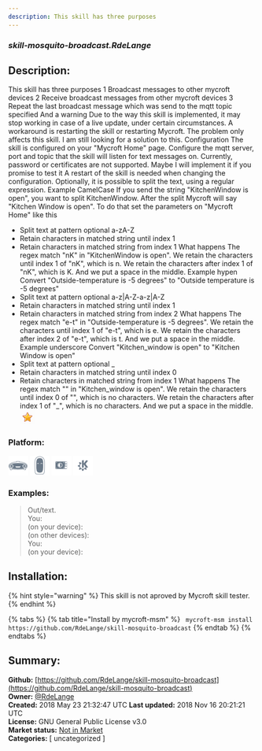 ```yaml
---
description: This skill has three purposes
---
```


### _skill-mosquito-broadcast.RdeLange_  
## Description:  
This skill has three purposes
1 Broadcast messages to other mycroft devices
2 Receive broadcast messages from other mycroft devices
3 Repeat the last broadcast message which was send to the mqtt topic specified
And a warning Due to the way this skill is implemented, it may stop working in case of a live update, under certain circumstances. A workaround is restarting the skill or restarting Mycroft.
The problem only affects this skill. I am still looking for a solution to this.
Configuration
The skill is configured on your "Mycroft Home" page. Configure the mqtt server, port and topic that the skill will listen for text messages on.
Currently, password or certificates are not supported. Maybe I will implement it if you promise to test it 
A restart of the skill is needed when changing the configuration.
Optionally, it is possible to split the text, using a regular expression.
Example CamelCase If you send the string "KitchenWindow is open",
you want to split KitchenWindow. After the split Mycroft will say "Kitchen Window is open". To do that set the parameters on "Mycroft Home" like this
* Split text at pattern optional a-zA-Z
* Retain characters in matched string until index 1
* Retain characters in matched string from index 1
What happens The regex match "nK" in "KitchenWindow is open". We retain the characters until index 1 of "nK", which is n.
We retain the characters after index 1 of "nK", which is K. And we put a space in the middle.
Example hypen Convert "Outside-temperature is -5 degrees" to "Outside temperature is -5 degrees"
* Split text at pattern optional a-z|A-Z-a-z|A-Z
* Retain characters in matched string until index 1
* Retain characters in matched string from index 2
What happens The regex match "e-t" in "Outside-temperature is -5 degrees".  We retain the characters until index 1 of "e-t", which is e.
We retain the characters after index 2 of "e-t", which is t. And we put a space in the middle.
Example underscore Convert "Kitchen_window is open" to "Kitchen Window is open"
* Split text at pattern optional _
* Retain characters in matched string until index 0
* Retain characters in matched string from index 1
What happens The regex match "" in "Kitchen_window is open".  We retain the characters until index 0 of "", which is no characters.
We retain the characters after index 1 of "_", which is no characters. And we put a space in the middle.  
![](../.gitbook/assets/star.png)  
  
### Platform:  
 ![Mark I](../.gitbook/assets/mark-1-icon.png)  ![Mark II](../.gitbook/assets/mark-2-icon.png)  ![Picroft](../.gitbook/assets/picroft-icon.png)  ![plasmoid](../.gitbook/assets/kde.png)   
### Examples:  
> Out/text.  
> You:  
> (on your device):  
> (on other devices): <DINGDONG>  
> You:  
> (on your device):  
  
## Installation:  
{% hint style="warning" %}
This skill is not aproved by Mycroft skill tester.
{% endhint %}
    
{% tabs %}
{% tab title="Install by mycroft-msm" %}
``` mycroft-msm install https://github.com/RdeLange/skill-mosquito-broadcast```
{% endtab %}
  {% endtabs %}
    
## Summary:  
**Github:** [https://github.com/RdeLange/skill-mosquito-broadcast](https://github.com/RdeLange/skill-mosquito-broadcast)  
**Owner:** [@RdeLange](https://github.com/RdeLange)  
**Created:** 2018 May 23 21:32:47 UTC  **Last updated:** 2018 Nov 16 20:21:21 UTC  
**License:** GNU General Public License v3.0  
**Market status:** [Not in Market](https://market.mycroft.ai/skill/)  
**Categories:** [ uncategorized ]   
